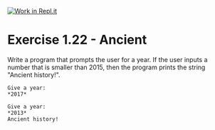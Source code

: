 [![Work in Repl.it](https://classroom.github.com/assets/work-in-replit-14baed9a392b3a25080506f3b7b6d57f295ec2978f6f33ec97e36a161684cbe9.svg)](https://classroom.github.com/online_ide?assignment_repo_id=4215359&assignment_repo_type=AssignmentRepo)
# Exercise 1.22 - Ancient

Write a program that prompts the user for a year. If the user inputs a number that is smaller than 2015, then the program prints the string "Ancient history!".

```plaintext
Give a year:
*2017*
```

```plaintext
Give a year:
*2013*
Ancient history!
```
